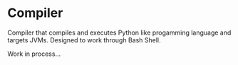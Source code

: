 # Compiler
Compiler that compiles and executes Python like progamming language and targets JVMs. Designed to work through Bash Shell.

Work in process...
